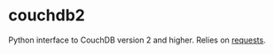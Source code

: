 # couchdb2

Python interface to CouchDB version 2 and higher.
Relies on [requests](http://docs.python-requests.org/en/master/).
